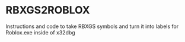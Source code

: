 # RBXGS2ROBLOX
Instructions and code to take RBXGS symbols and turn it into labels for Roblox.exe inside of x32dbg
